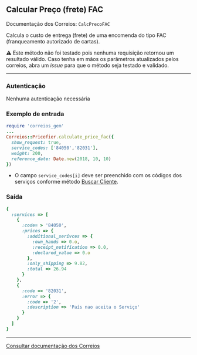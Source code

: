 ## Calcular Preço (frete) FAC

Documentação dos Correios: `CalcPrecoFAC`

Calcula o custo de entrega (frete) de uma encomenda do tipo FAC (franqueamento autorizado de cartas).

⚠️ Este método não foi testado pois nenhuma requisição retornou um resultado válido. Caso tenha em mãos os parâmetros
atualizados pelos correios, abra um _issue_ para que o método seja testado e validado.

____

### Autenticação
Nenhuma autenticação necessária

### Exemplo de entrada

```ruby
require 'correios_gem'
...
Correios::Pricefier.calculate_price_fac({
  show_request: true,
  service_codes: ['84050','82031'],
  weight: 200,
  reference_date: Date.new(2018, 10, 10)
})
```
* O campo `service_codes[i]` deve ser preenchido com os códigos dos serviços conforme método [Buscar Cliente](../sigep/SEARCH_CUSTOMER.md).

### Saída

```ruby
{
  :services => [
    {
      :code= > '84050',
      :prices => {
        :additional_serivces => {
          :own_hands => 0.o,
          :receipt_notification => 0.0,
          :declared_value => 0.o
        },
        :only_shipping => 9.82,
        :total => 26.94
      }
    },
    {
      :code => '82031',
      :error => {
        :code => '2',
        :description => 'País nao aceita o Serviço'
      }
    }
  ]
}
```
---

[Consultar documentação dos Correios](http://ws.correios.com.br/calculador/CalcPrecoPrazo.asmx)

